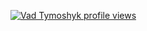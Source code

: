 [![Vad Tymoshyk profile views](https://u8views.com/api/v1/github/profiles/22798689/views/day-week-month-total-count.svg)](https://u8views.com/github/vt887)
